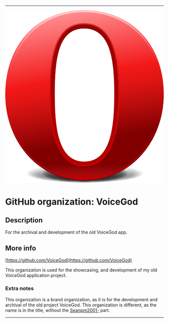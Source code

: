 
***

![OPERA.png failed to load. The file may be missing or corrupt. Check the file path for errors first.](/AdditionalInfo/1/VoiceGod/OPERA.png)

# GitHub organization: VoiceGod

## Description

For the archival and development of the old VoiceGod app.

## More info

[https://github.com/VoiceGod](https://github.com/VoiceGod)

This organization is used for the showcasing, and development of my old VoiceGod application project.

### Extra notes

This organization is a brand organization, as it is for the development and archival of the old project VoiceGod. This organization is different, as the name is in the title, without the [Seanpm2001-](/AdditionalInfo/1/Seanpm2001-VoiceGod/) part.

***
